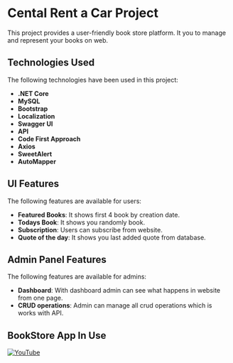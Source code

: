 # Cental Rent a Car Project

This project provides a user-friendly book store platform. It you to manage and represent your books on web.

## Technologies Used
The following technologies have been used in this project:

- **.NET Core**
- **MySQL**
- **Bootstrap**
- **Localization**
- **Swagger UI**
- **API**
- **Code First Approach**
- **Axios**
- **SweetAlert**
- **AutoMapper**

## UI Features

The following features are available for users:
- **Featured Books**: It shows first 4 book by creation date.
- **Todays Book**: It shows you randomly book.
- **Subscription**: Users can subscribe from website.
- **Quote of the day**: It shows you last added quote from database.

## Admin Panel Features
The following features are available for admins:
- **Dashboard**: With dashboard admin can see what happens in website from one page. 
- **CRUD operations**: Admin can manage all crud operations which is works with API.

## BookStore App In Use

[![YouTube](http://i.ytimg.com/vi/CuI7CEgEYOU/hqdefault.jpg)](https://www.youtube.com/watch?v=CuI7CEgEYOU)